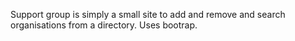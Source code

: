 Support group is simply a small site to add and remove and search organisations from a directory. Uses bootrap.

